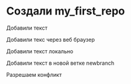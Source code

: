# Создали my_first_repo 

Добавили текст

Добавили текс через веб браузер

Добавили текст локально

Добавили текст в новой ветке newbranch

Разрешаем конфликт
